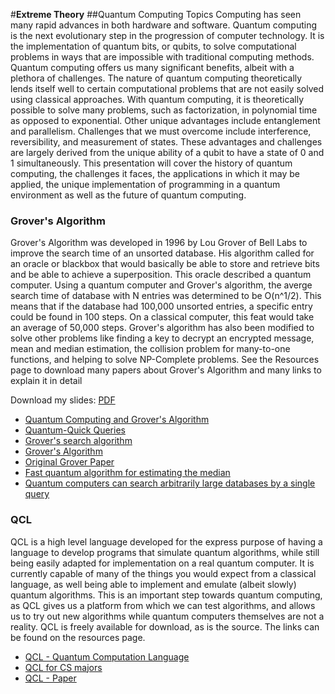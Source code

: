 #**Extreme Theory**
##Quantum Computing Topics
Computing has seen many rapid advances in both hardware and software. Quantum computing is the next evolutionary step 
in the progression of computer technology. It is the implementation of quantum bits, or qubits, to solve computational 
problems in ways that are impossible with traditional computing methods. Quantum computing offers us many significant 
benefits, albeit with a plethora of challenges. The nature of quantum computing theoretically lends itself well to 
certain computational problems that are not easily solved using classical approaches. With quantum computing, it is 
theoretically possible to solve many problems, such as factorization, in polynomial time as opposed to exponential. 
Other unique advantages include entanglement and parallelism. Challenges that we must overcome include interference, 
reversibility, and measurement of states. These advantages and challenges are largely derived from the unique ability 
of a qubit to have a state of 0 and 1 simultaneously. This presentation will cover the history of quantum computing, 
the challenges it faces, the applications in which it may be applied, the unique implementation of programming in a 
quantum environment as well as the future of quantum computing.

### Grover's Algorithm
Grover's Algorithm was developed in 1996
by Lou Grover of Bell Labs to improve the search time of an unsorted database. His algorithm called
for an oracle or blackbox that would basically be able to store and retrieve bits and be able to achieve
a superposition. This oracle described a quantum computer. Using a quantum computer and Grover's 
algorithm, the averge search time of database with N entries was determined to be O(n^1/2). This means
that if the database had 100,000 unsorted entries, a specific entry could be found in 100 steps. On a classical
computer, this feat would take an average of 50,000 steps. Grover's algorithm has also been modified to solve
other problems like finding a key to decrypt an encrypted message, mean and median estimation, the collision
problem for many-to-one functions, and helping to solve NP-Complete problems. See the Resources page
to download many papers about Grover's Algorithm and many links to explain it in detail<br>

Download my slides: [PDF](grover_slides.pdf)

* [Quantum Computing and Grover's Algorithm](http://alumni.imsa.edu/~matth/quant/473/473proj/473proj.html)
* [Quantum-Quick Queries](http://www.sciencenews.org/pages/sn_arch/8_31_96/bob2.htm)
* [Grover's search algorithm](http://www.qtc.ecs.soton.ac.uk/lecture2/p11.html)
* [Grover's Algorithm](http://en.wikipedia.org/wiki/Grover's_algorithm)
* [Original Grover Paper](original_grover.pdf)
* [Fast quantum algorithm for estimating the median](estimate_median.pdf)
* [Quantum computers can search arbitrarily large databases by a single query](search_by_single_query.pdf)

### QCL
QCL is a high level language developed for the express purpose of having a language to develop programs that simulate 
quantum algorithms, while still being easily adapted for implementation on a real quantum computer. It is currently 
capable of many of the things you would expect from a classical language, as well being able to implement and emulate 
(albeit slowly) quantum algorithms. This is an important step towards quantum computing, as QCL gives us a platform 
from which we can test algorithms, and allows us to try out new algorithms while quantum computers themselves are not 
a reality. QCL is freely available for download, as is the source. The links can be found on the resources page.

* [QCL - Quantum Computation Language](http://tph.tuwien.ac.at/~oemer/qcl.html)
* [QCL for CS majors](http://tph.tuwien.ac.at/~oemer/doc/quprog/index.html)
* [QCL - Paper](http://tph.tuwien.ac.at/~oemer/doc/qcldoc/index.html)
